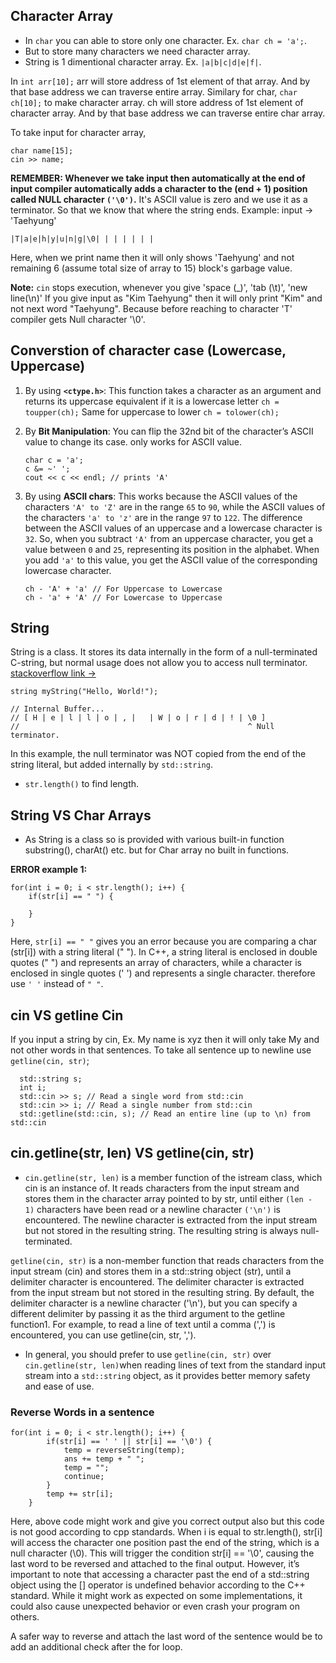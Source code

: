 ## Character Array
- In `char` you can able to store only one character. Ex. `char ch = 'a';`.
- But to store many characters we need character array.
- String is 1 dimentional character array. Ex. `|a|b|c|d|e|f|`.

In `int arr[10];` arr will store address of 1st element of that array. And by that base address we can traverse entire array.
Similary for char,
`char ch[10];` to make character array. ch will store address of 1st element of character array. And by that base address we can traverse entire char array.

To take input for character array,
```
char name[15];
cin >> name;
```

**REMEMBER: Whenever we take input then automatically at the end of input compiler automatically adds a character to the (end + 1) position called NULL character `('\0')`.** It's ASCII value is zero and we use it as a terminator. So that we know that where the string ends.
Example: 
input -> 'Taehyung'
```
|T|a|e|h|y|u|n|g|\0| | | | | | |
```
Here, when we print name then it will only shows 'Taehyung' and not remaining 6 (assume total size of array to 15) block's garbage value.

**Note:** `cin` stops execution, whenever you give 'space (_)', 'tab (\t)', 'new line(\n)'
If you give input as "Kim Taehyung" then it will only print "Kim" and not next word "Taehyung". Because before reaching to character 'T' compiler gets Null character '\0'.


## Converstion of character case (Lowercase, Uppercase)
1. By using **`<ctype.h>`**:
    This function takes a character as an argument and returns its uppercase equivalent if it is a lowercase letter `ch = toupper(ch);`
    Same for uppercase to lower `ch = tolower(ch);`

2. By **Bit Manipulation**:
    You can flip the 32nd bit of the character’s ASCII value to change its case. only works for ASCII value.
    ```
    char c = 'a';
    c &= ~' ';
    cout << c << endl; // prints 'A'
    ```

3. By using **ASCII chars**:
    This works because the ASCII values of the characters `'A' to 'Z'` are in the range `65` to `90`, while the ASCII values of the characters `'a' to 'z'` are in the range `97` to `122`. 
    The difference between the ASCII values of an uppercase and a lowercase character is `32`. So, when you subtract `'A'` from an uppercase character, you get a value between `0` and `25`, representing its position in the alphabet. 
    When you add `'a'` to this value, you get the ASCII value of the corresponding lowercase character.
    ```
    ch - 'A' + 'a' // For Uppercase to Lowercase
    ch - 'a' + 'A' // For Lowercase to Uppercase
    ```


## String
String is a class. It stores its data internally in the form of a null-terminated C-string, but normal usage does not allow you to access null terminator.
<a href="https://stackoverflow.com/questions/40716515/do-stdstrings-end-in-0-when-initialized-with-a-string-literal">stackoverflow link -> </a>

```
string myString("Hello, World!");

// Internal Buffer...
// [ H | e | l | l | o | , |   | W | o | r | d | ! | \0 ]
//                                                   ^ Null terminator.
```
In this example, the null terminator was NOT copied from the end of the string literal, but added internally by `std::string`.

- `str.length()` to find length.


## String VS Char Arrays
- As String is a class so is provided with various built-in function substring(), charAt() etc. but for Char array no built in functions.


**ERROR example 1:**
```
for(int i = 0; i < str.length(); i++) {
    if(str[i] == " ") {
        
    }
}
```
Here, `str[i] == " "` gives you an error because you are comparing a char (str[i]) with a string literal (" "). In C++, a string literal is enclosed in double quotes (" ") and represents an array of characters, while a character is enclosed in single quotes (' ') and represents a single character. therefore use `' '` instead of `" "`.


## cin VS getline Cin

If you input a string by cin,
Ex. My name is xyz then it will only take My and not other words in that sentences.
To take all sentence up to newline use `getline(cin, str)`;

```
  std::string s;
  int i;
  std::cin >> s; // Read a single word from std::cin
  std::cin >> i; // Read a single number from std::cin
  std::getline(std::cin, s); // Read an entire line (up to \n) from std::cin
```

## cin.getline(str, len) VS getline(cin, str)
- `cin.getline(str, len)` is a member function of the istream class, which cin is an instance of. It reads characters from the input stream and stores them in the character array pointed to by str, until either `(len - 1)` characters have been read or a newline character `('\n')` is encountered. The newline character is extracted from the input stream but not stored in the resulting string. The resulting string is always null-terminated.

`getline(cin, str)` is a non-member function that reads characters from the input stream (cin) and stores them in a std::string object (str), until a delimiter character is encountered. The delimiter character is extracted from the input stream but not stored in the resulting string. By default, the delimiter character is a newline character ('\n'), but you can specify a different delimiter by passing it as the third argument to the getline function1. For example, to read a line of text until a comma (',') is encountered, you can use getline(cin, str, ',').

- In general, you should prefer to use `getline(cin, str)` over `cin.getline(str, len)`when reading lines of text from the standard input stream into a `std::string` object, as it provides better memory safety and ease of use.


### Reverse Words in a sentence
```
for(int i = 0; i < str.length(); i++) { 
        if(str[i] == ' ' || str[i] == '\0') { 
            temp = reverseString(temp);
            ans += temp + " ";
            temp = "";
            continue;
        }
        temp += str[i];
    }
```

Here, above code might work and give you correct output also but this code is not good according to cpp standards.
When i is equal to str.length(), str[i] will access the character one position past the end of the string, which is a null character (\0). This will trigger the condition str[i] == '\0', causing the last word to be reversed and attached to the final output.
However, it’s important to note that accessing a character past the end of a std::string object using the [] operator is undefined behavior according to the C++ standard. While it might work as expected on some implementations, it could also cause unexpected behavior or even crash your program on others.

A safer way to reverse and attach the last word of the sentence would be to add an additional check after the for loop.